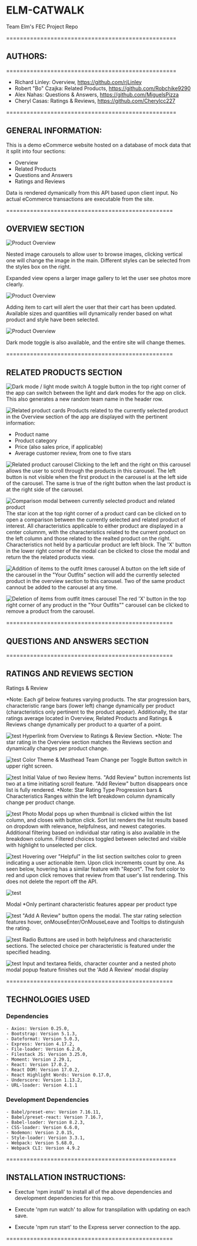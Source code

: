 # ELM-CATWALK

Team Elm's FEC Project Repo

==================================================

## AUTHORS:

==================================================
- Richard Linley: Overview, https://github.com/rjLinley
- Robert "Bo" Czajka: Related Products, https://github.com/Robchike9290
- Alex Nahas: Questions & Answers, https://github.com/MiguelsPizza
- Cheryl Casas: Ratings & Reviews, https://github.com/Cherylcc227

==================================================
## GENERAL INFORMATION:

This is a demo eCommerce website hosted on a database of mock data that it split into four sections:

- Overview
- Related Products
- Questions and Answers
- Ratings and Reviews

Data is rendered dymanically from this API based upon client input. No actual eCommerce transactions are executable from the site.

=================================================

## OVERVIEW SECTION

<img src='https://i.imgur.com/NapAEuT.gif' alt='Product Overview'/>

Nested image carousels to allow user to browse images, clicking vertical one will change the image in the main. Different styles can be selected from the styles box on the right.

Expanded view opens a larger image gallery to let the user see photos more clearly.

<img src='https://i.imgur.com/w0MuWyV.gif' alt='Product Overview'/>

Adding item to cart will alert the user that their cart has been updated. Available sizes and quantities will dynamically render based on what product and style have been selected.

<img src='https://i.imgur.com/NqraGhM.gif' alt='Product Overview'/>

Dark mode toggle is also available, and the entire site will change themes.





=================================================

## RELATED PRODUCTS SECTION

![Dark mode / light mode switch](https://imgur.com/N72iZIV.jpg)
A toggle button in the top right corner of the app can switch between the light and dark modes for the app on click. This also generates a new random team name in the header row.

![Related product cards](https://imgur.com/GialhVf.jpg)
Products related to the currently selected product in the Overview section of the app are displayed with the pertinent information:

- Product name
- Product category
- Price (also sales price, if applicable)
- Average customer review, from one to five stars

![Related product carousel](https://imgur.com/kbOWhem.jpg)
Clicking to the left and the right on this carousel allows the user to scroll through the products in this carousel. The left button is not visible when the first product in the carousel is at the left side of the carousel. The same is true of the right button when the last product is at the right side of the carousel.

![Comparison modal between currently selected product and related product](https://imgur.com/dsiHo4w.jpg)
The star icon at the top right corner of a product card can be clicked on to open a comparison between the currently selected and related product of interest. All characteristics applicable to either product are displayed in a center columnm, with the characteristics related to the current product on the left column and those related to the realted product on the right. Characteristics not held by a particular product are left block. The 'X' button in the lower right corner of the modal can be clicked to close the modal and return the the related products view.

![Addition of items to the outfit itmes carousel](https://i.imgur.com/jle1MmZ.gif)
A button on the left side of the carousel in the "Your Outfits" section will add the currently selected product in the overview section to this carousel. Two of the same product cannout be added to the carousel at any time.

![Deletion of items from outfit itmes carousel](https://i.imgur.com/DQQK2Tp.gif)
The red 'X' button in the top right corner of any product in the "Your Outfits"" carousel can be clicked to remove a product from the carousel.

=================================================

## QUESTIONS AND ANSWERS SECTION

=================================================

## RATINGS AND REVIEWS SECTION

Ratings & Review

*Note: Each gif below features varying products. The star progression bars, characteristic range bars (lower left) change dynamically per product (characteristics only pertinent to the product appear).  Additionally, the star ratings average located in Overview, Related Products and Ratings & Reviews change dynamically per product to a quarter of a point.

![test](http://g.recordit.co/1LLgeJmkUH.gif)
Hyperlink from Overview to Ratings & Review Section. *Note: The star rating in the Overview section matches the Reviews section and dynamically changes per product change.

![test](http://g.recordit.co/mrJ6YAOzHn.gif)
Color Theme & Masthead Team Change per Toggle Button switch in upper right screen.

![test](http://g.recordit.co/rUXA9P51B4.gif)
Initial Value of two Review Items. "Add Review" button increments list two at a time initiating scroll feature. "Add Review" button disappears once list is fully rendered. *Note: Star Rating Type Progression bars & Characteristics Ranges within the left breakdown column dynamically change per product change.

![test](http://g.recordit.co/W0hEyGAY2j.gif)
Photo Modal pops up when thumbnail is clicked within the list column, and closes with button click. Sort list renders the list results based on dropdown with relevance, helpfulness, and newest categories. Additional filtering based on individual star rating is also available in the breakdown column. Filtered choices toggled between selected and visible with highlight to unselected per click.

 ![test](http://g.recordit.co/x6X9WjsN5I.gif)
Hovering over "Helpful" in the list section switches color to green indicating a user actionable item. Upon click increments count by one. As seen below, hovering has a similar feature with "Report". The font color to red and upon click removes that review from that user's list rendering. This does not delete the report off the API.

 ![test](http://g.recordit.co/WzBCajlA9V.gif)


Modal
*Only pertinant characteristic features appear per product type

![test](http://g.recordit.co/ueFapJpnC9.gif)
"Add A Review" button opens the modal.  The star rating selection features hover, onMouseEnter/OnMouseLeave and Tooltips to distinguish the rating.

![test](http://g.recordit.co/NxYhGbNMXE.gif)
Radio Buttons are used in both helpfulness and characteristic sections.  The selected choice per characteristic is featured under the specified heading.

![test](http://g.recordit.co/AdTMwuhlUL.gif)
Input and textarea fields, character counter and a nested photo modal popup feature finishes out the 'Add A Review' modal display


=================================================

## TECHNOLOGIES USED

### Dependencies

    - Axios: Version 0.25.0,
    - Bootstrap: Version 5.1.3,
    - Dateformat: Version 5.0.3,
    - Express: Version 4.17.2,
    - File-loader: Version 6.2.0,
    - Filestack JS: Version 3.25.0,
    - Moment: Version 2.29.1,
    - React: Version 17.0.2,
    - React DOM: Version 17.0.2,
    - React Highlight Words: Version 0.17.0,
    - Underscore: Version 1.13.2,
    - URL-loader: Version 4.1.1

### Development Dependencies

    - Babel/preset-env: Version 7.16.11,
    - Babel/preset-react: Version 7.16.7,
    - Babel-loader: Version 8.2.3,
    - CSS-loader: Version 6.6.0,
    - Nodemon: Version 2.0.15,
    - Style-loader: Version 3.3.1,
    - Webpack: Version 5.68.0,
    - Webpack CLI: Version 4.9.2

==================================================

## INSTALLATION INSTRUCTIONS:

- Exectue 'npm install' to install all of the above dependencies and development dependencies for this repo.

- Execute 'npm run watch' to allow for transpilation with updating on each save.
- Execute 'npm run start' to the Express server connection to the app.

=================================================

